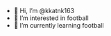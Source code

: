 - 👋 Hi, I’m @kkatnk163
- 👀 I’m interested in football
- 🌱 I’m currently learning football

<!---
kkatnk163/kkatnk163 is a ✨ special ✨ repository because its `README.md` (this file) appears on your GitHub profile.
You can click the Preview link to take a look at your changes.
--->

